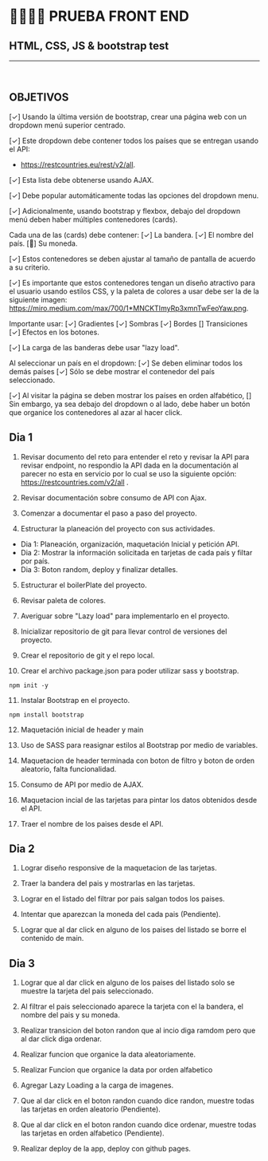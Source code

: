 # 👩‍💻🎌🚩 PRUEBA FRONT END 

## HTML, CSS, JS & bootstrap test

<hr>
<br>

## OBJETIVOS

[✓] Usando la última versión de bootstrap, crear una página web con un dropdown menú superior centrado.

[✓] Este dropdown debe contener todos los países que se entregan usando el API: <br>
- https://restcountries.eu/rest/v2/all.

[✓] Esta lista debe obtenerse usando AJAX.

[✓] Debe popular automáticamente todas las opciones del dropdown menu.

[✓] Adicionalmente, usando bootstrap y flexbox, debajo del dropdown menú deben haber múltiples contenedores (cards).

Cada una de las (cards) debe contener:
[✓] La bandera.
[✓] El nombre del país.
[🤔] Su moneda.

[✓] Estos contenedores se deben ajustar al tamaño de pantalla de acuerdo a su criterio. 

[✓] Es importante que estos contenedores tengan un diseño atractivo para el usuario usando estilos CSS, y la paleta de colores a usar debe ser la de la siguiente imagen: 
https://miro.medium.com/max/700/1*MNCKTImyRp3xmnTwFeoYaw.png. 

Importante usar:
[✓] Gradientes
[✓] Sombras 
[✓] Bordes 
[] Transiciones
[✓] Efectos en los botones.

[✓] La carga de las banderas debe usar "lazy load".

Al seleccionar un país en el dropdown: 
[✓] Se deben eliminar todos los demás países
[✓] Sólo se debe mostrar el contenedor del país seleccionado.

[✓] Al visitar la página se deben mostrar los países en orden alfabético, 
[] Sin embargo, ya sea debajo del dropdown o al lado, debe haber un botón que organice los contenedores al azar al hacer click.



## Dia 1

1. Revisar documento del reto para entender el reto y revisar la API para revisar endpoint, no respondio la API dada en la documentación al parecer no esta en servicio por lo cual se uso la siguiente opción: https://restcountries.com/v2/all .

2. Revisar documentación sobre consumo de API con Ajax.

3. Comenzar a documentar el paso a paso del proyecto.

4. Estructurar la planeación del proyecto con sus actividades.

* Dia 1: Planeación, organización, maquetación Inicial y petición API.
* Dia 2: Mostrar la información solicitada en tarjetas de cada país y filtar por país.
* Dia 3: Boton random, deploy y finalizar detalles.

5. Estructurar el boilerPlate del proyecto.

6. Revisar paleta de colores.

7. Averiguar sobre "Lazy load" para implementarlo en el proyecto.

8. Inicializar repositorio de git para llevar control de versiones del proyecto.

9. Crear el repositorio de git y el repo local.

10. Crear el archivo package.json para poder utilizar sass y bootstrap.
 ```
 npm init -y
 ```

11. Instalar Bootstrap en el proyecto.
  ```
  npm install bootstrap
  ```

12. Maquetación inicial de header y main

13. Uso de SASS para reasignar estilos al Bootstrap por medio de variables.

14. Maquetacion de header terminada con boton de filtro y boton de orden aleatorio, falta funcionalidad.

15. Consumo de API por medio de AJAX.

16. Maquetacion incial de las tarjetas para pintar los datos obtenidos desde el API.

17. Traer el nombre de los paises desde el API.


## Dia 2

1. Lograr diseño responsive de la maquetacion de las tarjetas.

2. Traer la bandera del pais y mostrarlas en las tarjetas.

3. Lograr en el listado del filtrar por pais salgan todos los paises.

4. Intentar que aparezcan la moneda del cada pais (Pendiente).

5. Lograr que al dar click en alguno de los paises del listado se borre el contenido de main.


## Dia 3

1. Lograr que al dar click en alguno de los paises del listado solo se muestre la tarjeta del pais seleccionado.

2. Al filtrar el pais seleccionado aparece la tarjeta con el la bandera, el nombre del pais y su moneda.

3. Realizar transicion del boton randon que al incio diga ramdom pero que al dar click diga ordenar.

4. Realizar funcion que organice la data aleatoriamente.

5. Realizar Funcion que organice la data por orden alfabetico

6. Agregar Lazy Loading a la carga de imagenes.

6. Que al dar click en el boton randon cuando dice randon, muestre todas las tarjetas en orden aleatorio (Pendiente).

7. Que al dar click en el boton randon cuando dice ordenar, muestre todas las tarjetas en orden alfabetico (Pendiente).

8. Realizar deploy de la app, deploy con github pages.

